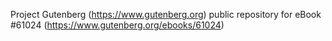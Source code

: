 Project Gutenberg (https://www.gutenberg.org) public repository for
eBook #61024 (https://www.gutenberg.org/ebooks/61024)

